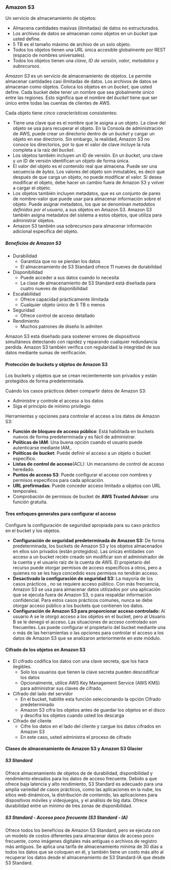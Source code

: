 ### Amazon S3

Un servicio de almacenamiento de objetos:
+ Almacena cantidades masivas (ilimitadas) de datos no estructurados.
+ Los archivos de datos se almacenan como objetos en un *bucket* que usted define.
+ 5 TB es el tamaño máximo de archivo de un solo objeto.
+ Todos los objetos tienen una URL única accesible globalmente por REST (espacio de nombres universales).
+ Todos los objetos tienen una *clave*, *ID de versión*, *valor*, *metadatos* y *subrecursos*.

*Amazon S3* es un servicio de almacenamiento de objetos. Le permite almacenar cantidades casi ilimitadas de datos. Los archivos de datos se almacenan como objetos. Coloca los objetos en un *bucket*, que usted define. Cada bucket debe tener un nombre que sea globalmente único entre las regiones. Esto significa que el nombre del *bucket* tiene que ser único entre todas las cuentas de clientes de AWS.

Cada objeto tiene *cinco características* consistentes:
+ Tiene una clave que es el nombre que le asigna a un objeto. La clave del objeto se usa para recuperar el objeto. En la Consola de administración de AWS, puede crear un directorio dentro de un *bucket* y cargar un objeto en ese directorio. Sin embargo, la realidad, Amazon S3 no conoce los directorios, por lo que el valor de clave incluye la ruta completa a la raíz del *bucket*.
+ Los objetos también incluyen un ID de versión. En un *bucket*, una clave y un ID de versión identifican un objeto de forma única.
+ El *valor* del objeto es el contenido real que almacena. Puede ser una secuencia de *bytes*. Los valores del objeto son inmutables, es decir que después de que carga un objeto, no puede modificar el valor. Si desea modificar el objeto, debe hacer un cambio fuera de Amazon S3 y volver a cargar el objeto.
+ Los objetos también incluyen metadatos, que es un conjunto de pares de nombre-valor que puede usar para almacenar información sobre el objeto. Puede asignar metadatos, los que se denominan *metadatos definidos por el usuario*, a sus objetos en Amazon S3. Amazon S3 también asigna metadatos del sistema a estos objetos, que utiliza para administrar objetos.
+ Amazon S3 también usa sobrecursos para almacenar información adicional específica del objeto.
##### Beneficios de Amazon S3
+ Durabilidad
	+ Garantiza que no se pierdan los datos
	+ El almacenamiento de S3 Standard ofrece 11 nueves de durabilidad
+ Disponibilidad
	+ Puede acceder a sus datos cuando lo necesita
	+ La clase de almacenamiento de S3 Standard está diseñada para cuatro nueves de disponibilidad
+ Escalabilidad
	+ Ofrece capacidad prácticamente ilimitada
	+ Cualquier objeto único de 5 TB o menos
+ Seguridad
	+ Ofrece control de acceso detallado
+ Rendimiento
	+ Muchos patrones de diseño lo admiten

Amazon S3 está diseñado para sostener errores de dispositivos simultáneos detectando con rapidez y reparando cualquier redundancia perdida. Amazon S3 también verifica con regularidad la integridad de sus datos mediante sumas de verificación.

#### Protección de buckets y objetos de Amazon S3

Los buckets y objetos que se crean recientemente son privados y están protegidos de forma predeterminada.

Cuándo los casos prácticos deben compartir datos de Amazon S3:
+ Administre y controle el acceso a los datos
+ Siga el principio de mínimo privilegio

Herramientas y opciones para controlar el acceso a los datos de Amazon S3:
+ **Función de bloqueo de acceso público**: Está habilitada en buckets nuevos de forma predeterminada y es fácil de administrar.
+ **Políticas de IAM**: Una buena opción cuando el usuario puede autenticarse mediante IAM,.
+ **Políticas de bucket**: Puede definir el acceso a un objeto o bucket específico.
+ **Listas de control de acceso**(ACL): Un mecanismo de control de acceso heredado.
+ **Puntos de acceso S3**: Puede configurar el acceso con nombres y permisos específicos para cada aplicación.
+ **URL prefirmadas**: Puede conceder acceso limitado a objetos con URL temporales.
+ Comprobación de permisos de bucket de **AWS Trusted Advisor**: una función gratuita.

#### Tres enfoques generales para configurar el acceso

Configure la configuración de seguridad apropiada para su caso práctico en el bucket y los objetos.

+ **Configuración de seguridad predeterminada de Amazon S3:** De forma predeterminada, los buckets de Amazon S3 y los objetos almacenados en ellos son privados (están protegidos). Las únicas entidades con acceso a un bucket recién creado sin modificar son el administrador de la cuenta y el usuario raíz de la cuenta de AWS. El propietario del recurso puede otorgar permisos de acceso específicos a otros, pero a quienes no se les haya concedido esos permisos no tendrán acceso.
+ **Desactivado la configuración de seguridad S3:** La mayoría de los casos prácticos , no se requiere acceso público. Con más frecuencia, Amazon S3 se usa para almacenar datos utilizados por una aplicación que se ejecuta fuera de Amazon S3, o para respaldar información confidencial. Para estos casos prácticos comunes, nunca se debe otorgar acceso público a los buckets que contienen los datos.
+ **Configuración de Amazon S3 para proporcionar acceso controlado:** Al usuario A se le otorgó acceso a los objetos en el bucket, pero al Usuario B se le denegó el acceso. Las situaciones de acceso controlado son frecuentes. Las puede configurar el propietario del bucket mediante una o más de las herramientas o las opciones para controlar el acceso a los datos de Amazon S3 que se analizaron anteriormente en este módulo.

#### Cifrado de los objetos en Amazon S3

+ El cifrado codifica los datos con una clave secreta, que los hace ilegibles.
	+ Solo los usuarios que tienen la clave secreta pueden descodificar los datos
	+ Opcionalmente, utilice AWS Key Management Service (AWS KMS) para administrar sus claves de cifrado.
+ Cifrado del lado del servidor
	+ En el bucket, habilite esta función seleccionando la opción Cifrado predeterminado
	+ Amazon S3 cifra los objetos antes de guardar los objetos en el disco y descifra los objetos cuando usted los descarga
+ Cifrado del cliente
	+ Cifre los datos en el lado del cliente y cargue los datos cifrados en Amazon S3
	+ En este caso, usted administra el proceso de cifrado

#### Clases de almacenamiento de Amazon S3 y Amazon S3 Glacier

##### S3 Standard

Ofrece almacenamiento de objetos de de durabilidad, disponibilidad y rendimiento elevados para los datos de acceso frecuente. Debido a que ofrece baja latencia y alto rendimiento, S3 Standard es adecuado para una amplia variedad de casos prácticos, como las aplicaciones en la nube, los sitios web dinámicos, la distribución de contenido, las aplicaciones para dispositivos móviles y videojuegos, y el análisis de big data. Ofrece durabilidad entre un mínimo de tres zonas de disponibilidad.

##### S3 Standard - Acceso poco frecuente (S3 Standard - IA)

Ofrece todos los beneficios de Amazon S3 Standard, pero se ejecuta con un modelo de costos diferentes para almacenar datos de acceso poco frecuente, como imágenes digitales más antiguas o archivos de registro más antiguos. Se aplica una tarifa de almacenamiento mínima de 30 días a todos los datos que se coloquen en él, y también tiene un costo más alto al recuperar los datos desde el almacenamiento de S3 Standard-IA que desde S3 Standard.